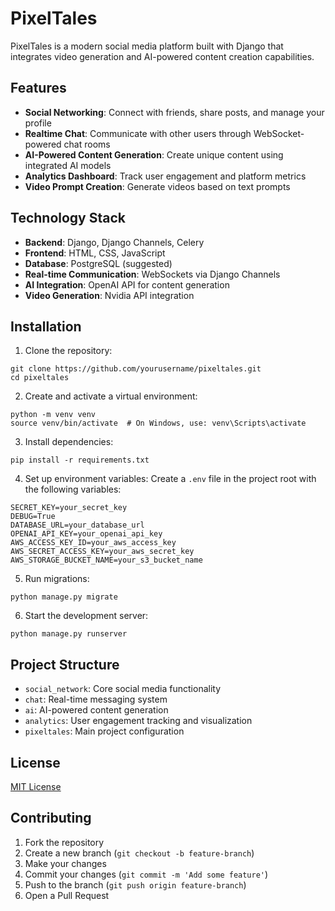 # PixelTales

PixelTales is a modern social media platform built with Django that integrates video generation and AI-powered content creation capabilities.

## Features

- **Social Networking**: Connect with friends, share posts, and manage your profile
- **Realtime Chat**: Communicate with other users through WebSocket-powered chat rooms
- **AI-Powered Content Generation**: Create unique content using integrated AI models
- **Analytics Dashboard**: Track user engagement and platform metrics
- **Video Prompt Creation**: Generate videos based on text prompts

## Technology Stack

- **Backend**: Django, Django Channels, Celery
- **Frontend**: HTML, CSS, JavaScript
- **Database**: PostgreSQL (suggested)
- **Real-time Communication**: WebSockets via Django Channels
- **AI Integration**: OpenAI API for content generation
- **Video Generation**: Nvidia API integration

## Installation

1. Clone the repository:
```
git clone https://github.com/yourusername/pixeltales.git
cd pixeltales
```

2. Create and activate a virtual environment:
```
python -m venv venv
source venv/bin/activate  # On Windows, use: venv\Scripts\activate
```

3. Install dependencies:
```
pip install -r requirements.txt
```

4. Set up environment variables:
Create a `.env` file in the project root with the following variables:
```
SECRET_KEY=your_secret_key
DEBUG=True
DATABASE_URL=your_database_url
OPENAI_API_KEY=your_openai_api_key
AWS_ACCESS_KEY_ID=your_aws_access_key
AWS_SECRET_ACCESS_KEY=your_aws_secret_key
AWS_STORAGE_BUCKET_NAME=your_s3_bucket_name
```

5. Run migrations:
```
python manage.py migrate
```

6. Start the development server:
```
python manage.py runserver
```

## Project Structure

- `social_network`: Core social media functionality
- `chat`: Real-time messaging system
- `ai`: AI-powered content generation
- `analytics`: User engagement tracking and visualization
- `pixeltales`: Main project configuration

## License

[MIT License](LICENSE)

## Contributing

1. Fork the repository
2. Create a new branch (`git checkout -b feature-branch`)
3. Make your changes
4. Commit your changes (`git commit -m 'Add some feature'`)
5. Push to the branch (`git push origin feature-branch`)
6. Open a Pull Request